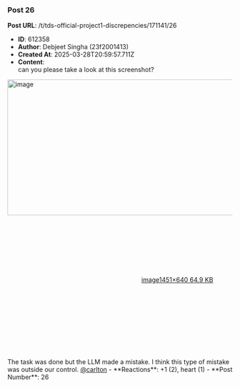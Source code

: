 ### Post 26
**Post URL**: /t/tds-official-project1-discrepencies/171141/26
- **ID**: 612358
- **Author**: Debjeet Singha (23f2001413)
- **Created At**: 2025-03-28T20:59:57.711Z
- **Content**:  
  can you please take a look at this screenshot?<br>
<div class="lightbox-wrapper"><a class="lightbox" href="https://europe1.discourse-cdn.com/flex013/uploads/iitm/original/3X/f/b/fb3792e2a76ea8dd4cead0146f0366ceabc3dbb3.png" data-download-href="/uploads/short-url/zQmUvbkImebrxLIxoqBdCe1LVVF.png?dl=1" title="image" rel="noopener nofollow ugc"><img src="https://europe1.discourse-cdn.com/flex013/uploads/iitm/optimized/3X/f/b/fb3792e2a76ea8dd4cead0146f0366ceabc3dbb3_2_690x304.png" alt="image" data-base62-sha1="zQmUvbkImebrxLIxoqBdCe1LVVF" width="690" height="304" srcset="https://europe1.discourse-cdn.com/flex013/uploads/iitm/optimized/3X/f/b/fb3792e2a76ea8dd4cead0146f0366ceabc3dbb3_2_690x304.png, https://europe1.discourse-cdn.com/flex013/uploads/iitm/optimized/3X/f/b/fb3792e2a76ea8dd4cead0146f0366ceabc3dbb3_2_1035x456.png 1.5x, https://europe1.discourse-cdn.com/flex013/uploads/iitm/optimized/3X/f/b/fb3792e2a76ea8dd4cead0146f0366ceabc3dbb3_2_1380x608.png 2x" data-dominant-color="F8F8F8"><div class="meta"><svg class="fa d-icon d-icon-far-image svg-icon" aria-hidden="true"><use href="#far-image"></use></svg><span class="filename">image</span><span class="informations">1451×640 64.9 KB</span><svg class="fa d-icon d-icon-discourse-expand svg-icon" aria-hidden="true"><use href="#discourse-expand"></use></svg></div></a></div><br>
The task was done but the LLM made a mistake. I think this type of mistake was outside our control. <a class="mention" href="/u/carlton">@carlton</a>
- **Reactions**: +1 (2), heart (1)
- **Post Number**: 26

